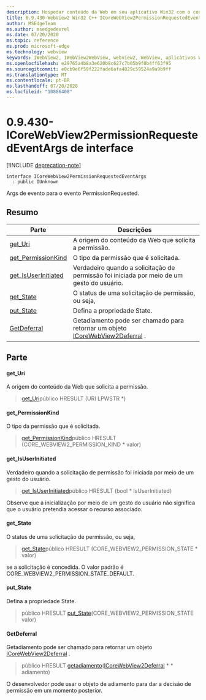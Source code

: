 ```yaml
---
description: Hospedar conteúdo da Web em seu aplicativo Win32 com o controle WebView2 do Microsoft Edge
title: 0.9.430-WebView2 Win32 C++ ICoreWebView2PermissionRequestedEventArgs
author: MSEdgeTeam
ms.author: msedgedevrel
ms.date: 07/20/2020
ms.topic: reference
ms.prod: microsoft-edge
ms.technology: webview
keywords: IWebView2, IWebView2WebView, webview2, WebView, aplicativos Win32, Win32, Edge, ICoreWebView2, ICoreWebView2Host, controle do navegador, HTML Edge
ms.openlocfilehash: e29765a4b8a3e620b8c627c7b05b9f0b4ff63f95
ms.sourcegitcommit: e0cb9e6f59f222fade6afa4829c59524a9a9b9ff
ms.translationtype: MT
ms.contentlocale: pt-BR
ms.lasthandoff: 07/20/2020
ms.locfileid: "10886408"
---
```

# 0.9.430-ICoreWebView2PermissionRequestedEventArgs de interface 

[!INCLUDE [deprecation-note](../../includes/deprecation-note.md)]

```
interface ICoreWebView2PermissionRequestedEventArgs
  : public IUnknown
```

Args de evento para o evento PermissionRequested.

## Resumo

 Parte                        | Descrições
--------------------------------|---------------------------------------------
[get_Uri](#get_uri) | A origem do conteúdo da Web que solicita a permissão.
[get_PermissionKind](#get_permissionkind) | O tipo da permissão que é solicitada.
[get_IsUserInitiated](#get_isuserinitiated) | Verdadeiro quando a solicitação de permissão foi iniciada por meio de um gesto do usuário.
[get_State](#get_state) | O status de uma solicitação de permissão, ou seja,
[put_State](#put_state) | Defina a propriedade State.
[GetDeferral](#getdeferral) | Getadiamento pode ser chamado para retornar um objeto [ICoreWebView2Deferral](ICoreWebView2Deferral.md) .

## Parte

#### get_Uri 

A origem do conteúdo da Web que solicita a permissão.

> [get_Uri](#get_uri)público HRESULT (URI LPWSTR *)

#### get_PermissionKind 

O tipo da permissão que é solicitada.

> [get_PermissionKind](#get_permissionkind)público HRESULT (CORE_WEBVIEW2_PERMISSION_KIND * valor)

#### get_IsUserInitiated 

Verdadeiro quando a solicitação de permissão foi iniciada por meio de um gesto do usuário.

> [get_IsUserInitiated](#get_isuserinitiated)público HRESULT (bool * IsUserInitiated)

Observe que a inicialização por meio de um gesto do usuário não significa que o usuário pretendia acessar o recurso associado.

#### get_State 

O status de uma solicitação de permissão, ou seja,

> [get_State](#get_state)público HRESULT (CORE_WEBVIEW2_PERMISSION_STATE * valor)

se a solicitação é concedida. O valor padrão é CORE_WEBVIEW2_PERMISSION_STATE_DEFAULT.

#### put_State 

Defina a propriedade State.

> público HRESULT [put_State](#put_state)(CORE_WEBVIEW2_PERMISSION_STATE valor)

#### GetDeferral 

Getadiamento pode ser chamado para retornar um objeto [ICoreWebView2Deferral](ICoreWebView2Deferral.md) .

> público HRESULT [getadiamento](#getdeferral)([ICoreWebView2Deferral](ICoreWebView2Deferral.md) * * adiamento)

O desenvolvedor pode usar o objeto de adiamento para dar a decisão de permissão em um momento posterior.

